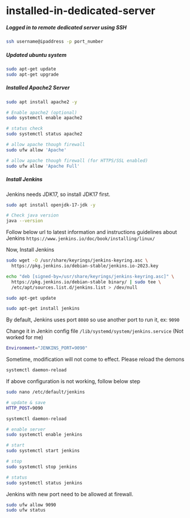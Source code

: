 # installed-in-dedicated-server

##### Logged in to remote dedicated server using SSH

```bash
ssh username@ipaddress -p port_number
```

##### Updated ubuntu system
```bash
sudo apt-get update
sudo apt-get upgrade
```

##### Installed Apache2 Server
```bash
sudo apt install apache2 -y

# Enable apache2 (optional)
sudo systemctl enable apache2

# status check
sudo systemctl status apache2

# allow apache though firewall
sudo ufw allow 'Apache'

# allow apache though firewall (for HTTPS/SSL enabled)
sudo ufw allow 'Apache Full'
```

##### Install Jenkins

Jenkins needs JDK17, so install JDK17 first.
```bash
sudo apt install openjdk-17-jdk -y

# Check java version
java --version
```

Follow below url to latest information and instructions guidelines about Jenkins
`https://www.jenkins.io/doc/book/installing/linux/`

Now, Install Jenkins

```bash
sudo wget -O /usr/share/keyrings/jenkins-keyring.asc \
  https://pkg.jenkins.io/debian-stable/jenkins.io-2023.key

echo "deb [signed-by=/usr/share/keyrings/jenkins-keyring.asc]" \
  https://pkg.jenkins.io/debian-stable binary/ | sudo tee \
  /etc/apt/sources.list.d/jenkins.list > /dev/null

sudo apt-get update

sudo apt-get install jenkins
```
By default, Jenkins uses port `8080` so use another port to run it, ex: `9090`

Change it in Jenkin config file `/lib/systemd/system/jenkins.service` (Not worked for me)
```bash
Environment="JENKINS_PORT=9090"
```
Sometime, modification will not come to effect. Please reload the demons

```bash
systemctl daemon-reload
```

If above configuration is not working, follow below step
```bash
sudo nano /etc/default/jenkins

# update & save
HTTP_POST=9090

systemctl daemon-reload
```

```bash
# enable server
sudo systemctl enable jenkins

# start
sudo systemctl start jenkins

# stop
sudo systemctl stop jenkins

# status
sudo systemctl status jenkins
```
Jenkins with new port need to be allowed at firewall.
```bash
sudo ufw allow 9090
sudo ufw status
```
